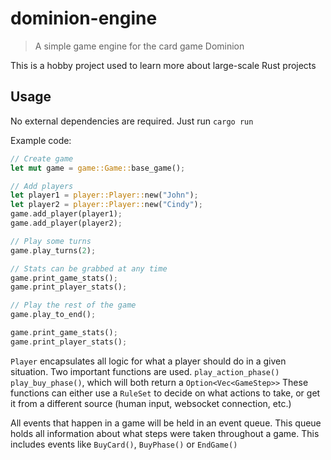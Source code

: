 
# dominion-engine
> A simple game engine for the card game Dominion

This is a hobby project used to learn more about large-scale Rust projects


## Usage

No external dependencies are required. Just run `cargo run` 

Example code:
```rust
// Create game
let mut game = game::Game::base_game();

// Add players
let player1 = player::Player::new("John");
let player2 = player::Player::new("Cindy");
game.add_player(player1);
game.add_player(player2);

// Play some turns
game.play_turns(2);

// Stats can be grabbed at any time
game.print_game_stats();
game.print_player_stats();

// Play the rest of the game
game.play_to_end();

game.print_game_stats();
game.print_player_stats();
```

`Player` encapsulates all logic for what a player should do in a given situation.
Two important functions are used. `play_action_phase()` `play_buy_phase()`, which will both return a `Option<Vec<GameStep>>`
These functions can either use a `RuleSet` to decide on what actions to take, or get it from a different source (human input, websocket connection, etc.)

All events that happen in a game will be held in an event queue. This queue holds all information about what steps were taken throughout a game. This includes events like `BuyCard()`, `BuyPhase()` or `EndGame()`
